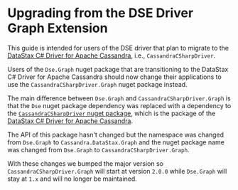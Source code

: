 # Upgrading from the DSE Driver Graph Extension

This guide is intended for users of the DSE driver that plan to migrate to the [DataStax C# Driver for Apache Cassandra](driver), i.e., `CassandraCSharpDriver`.

Users of the `Dse.Graph` nuget package that are transitioning to the DataStax C# Driver for Apache Cassandra should now change their applications to use the `CassandraCSharpDriver.Graph` nuget package instead.

The main difference between `Dse.Graph` and `CassandraCSharpDriver.Graph` is that the `Dse` nuget package dependency was replaced with a dependency to the [`CassandraCSharpDriver` nuget package](driver-nuget), which is the package of the [DataStax C# Driver for Apache Cassandra](driver).

The API of this package hasn't changed but the namespace was changed from `Dse.Graph` to `Cassandra.DataStax.Graph` and the nuget package name was changed from `Dse.Graph` to `CassandraCSharpDriver.Graph`.

With these changes we bumped the major version so `CassandraCSharpDriver.Graph` will start at version `2.0.0` while `Dse.Graph` will stay at `1.x` and will no longer be maintained.

[driver]: http://docs.datastax.com/en/developer/csharp-driver/latest/
[driver-nuget]: https://www.nuget.org/packages/CassandraCSharpDriver
